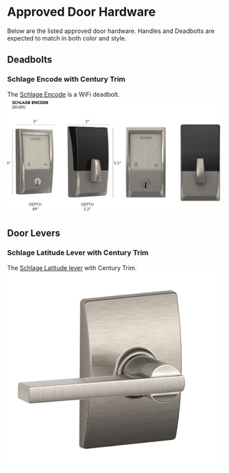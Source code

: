 # Approved Door Hardware
Below are the listed approved door hardware. Handles and Deadbolts are expected to match in both color and style.
## Deadbolts
### Schlage Encode with Century Trim
The [Schlage Encode](https://www.schlage.com/en/home/products/BE489WBCENFFF.html) is a WiFi deadbolt.
![Schlage Encode](/res/SchlageEncodeCentury.png)

## Door Levers
### Schlage Latitude Lever with Century Trim
The [Schlage Latitude lever](https://www.schlage.com/en/home/products/F10LATFFFCEN.html) with Century Trim.
![Schlage Latitude](/res/LatitudeLeverCentury.png)
